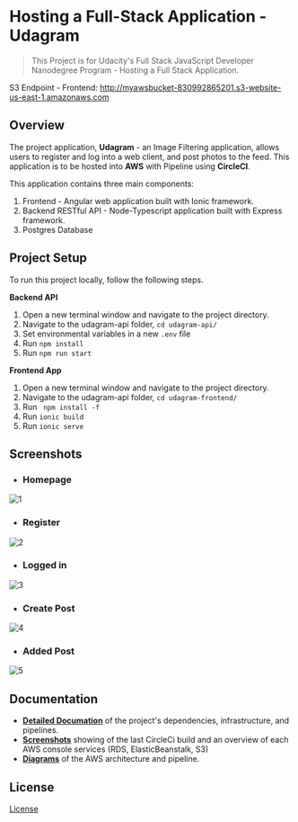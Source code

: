 # Hosting a Full-Stack Application - Udagram

> This Project is for Udacity's Full Stack JavaScript Developer Nanodegree Program - Hosting a Full Stack Application.

S3 Endpoint - Frontend: http://myawsbucket-830992865201.s3-website-us-east-1.amazonaws.com

## Overview

The project application, **Udagram** - an Image Filtering application, allows users to register and log into a web client, and post photos to the feed. This application is to be hosted into **AWS** with Pipeline using **CircleCI**.

This application contains three main components:

1.  Frontend - Angular web application built with Ionic framework.
2.  Backend RESTful API - Node-Typescript application built with Express framework.
3.  Postgres Database

## Project Setup

To run this project locally, follow the following steps.

**Backend API**

1. Open a new terminal window and navigate to the project directory.
2. Navigate to the udagram-api folder, `cd udagram-api/`
3. Set environmental variables in a new `.env` file
4. Run `npm install`
5. Run `npm run start `

**Frontend App** 
1. Open a new terminal window and navigate to the project directory.
2. Navigate to the udagram-api folder, `cd udagram-frontend/` 
3. Run ` npm install -f` 
4. Run `ionic build` 
5. Run `ionic serve`

## Screenshots

- ### Homepage
![1](https://user-images.githubusercontent.com/90178514/209948987-b943c0bc-9df8-45c4-8380-f7aae1eb4bd7.jpg)

- ### Register
![2](https://user-images.githubusercontent.com/90178514/209948988-0817f38e-48db-4ade-a87c-9912cc6f0f8f.jpg)
- ### Logged in
![3](https://user-images.githubusercontent.com/90178514/209948992-95ab5867-9219-444c-84f1-a4b1656259de.jpg)
- ### Create Post
![4](https://user-images.githubusercontent.com/90178514/209948995-7a6a265f-14d6-48f9-ab1e-e897509266b0.jpg)
- ### Added Post
![5](https://user-images.githubusercontent.com/90178514/209948980-b4e55dab-9a79-41d8-bf4c-215b36d40742.jpg)

## Documentation

- **[Detailed Documation](https://github.com/Muneerah53/Udagram-Hosting-Full-Stack-App-AWS/blob/master/docs/)** of the project's dependencies, infrastructure, and pipelines.
- **[Screenshots](https://github.com/Muneerah53/Udagram-Hosting-Full-Stack-App-AWS/blob/master/docs/screenshots/)** showing of the last CircleCi build and an overview of each AWS console services (RDS, ElasticBeanstalk, S3)
- **[Diagrams](https://github.com/Muneerah53/Udagram-Hosting-Full-Stack-App-AWS/blob/master/docs/diagrams/)** of the AWS architecture and pipeline.

## License

[License](LICENSE.txt)
